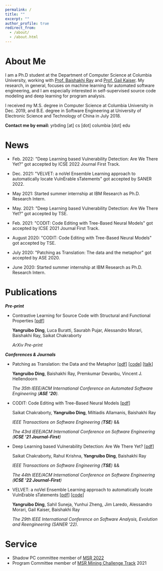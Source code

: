 ```yaml
---
permalink: /
title: ""
excerpt: ""
author_profile: true
redirect_from: 
  - /about/
  - /about.html
---
```


About Me
======

I am a Ph.D student at the Department of Computer Science at Columbia University, working with [Prof. Baishakhi Ray](https://www.rayb.info/) and [Prof. Gail Kaiser](http://www.cs.columbia.edu/~kaiser/). My research, in general, focuses on machine learning for automated software engineering, and I am especially interested in self-supervised source code modeling and deep learning for program analysis.

I received my M.S. degree in Computer Science at Columbia University in Dec. 2019, and B.E. degree in Software Engineering at University of Electronic Science and Technology of China in July 2018.

**Contact me by email:** yrbding [at] cs [dot] columbia [dot] edu

News
======
- Feb. 2022: "Deep Learning based Vulnerability Detection: Are We There Yet?" got accepted by ICSE 2022 Journal First Track.

- Dec. 2021: "VELVET: a noVel Ensemble Learning approach to automatically locate VulnErable sTatements" got accepted by SANER 2022.

- May 2021: Started summer internship at IBM Research as Ph.D. Research Intern.

- May. 2021: "Deep Learning based Vulnerability Detection: Are We There Yet?" got accepted by TSE.

- Feb. 2021: "CODIT: Code Editing with Tree-Based Neural Models" got accepted by ICSE 2021 Journal First Track.

- August 2020: "CODIT: Code Editing with Tree-Based Neural Models" got accepted by TSE.

- July 2020: "Patching as Translation: The data and the metaphor" got accepted by ASE 2020.

- June 2020: Started summer internship at IBM Research as Ph.D. Research Intern.

Publications
======
___Pre-print___
- Contrastive Learning for Source Code with Structural and Functional Properties [[pdf](http://arxiv.org/abs/2110.03868)]

  **Yangruibo Ding**, Luca Buratti, Saurabh Pujar, Alessandro Morari, Baishakhi Ray, Saikat Chakraborty
  
  *ArXiv Pre-print*
  
___Conferences & Journals___

- Patching as Translation: the Data and the Metaphor [[pdf](https://arxiv.org/abs/2008.10707)] [[code](https://github.com/ARiSE-Lab/Patch-as-translation)] [[talk](https://www.youtube.com/watch?v=6pW8QlM70yE)]
  
  **Yangruibo Ding**, Baishakhi Ray, Premkumar Devanbu, Vincent J. Hellendoorn
  
  *The 35th IEEE/ACM International Conference on Automated Software Engineering (__ASE '20__).*

- CODIT: Code Editing with Tree-Based Neural Models [[pdf](https://arxiv.org/abs/1810.00314)]

  Saikat Chakraborty, **Yangruibo Ding**, Miltiadis Allamanis, Baishakhi Ray
  
  *IEEE Transactions on Software Engineering (__TSE__)* &&
  
  *The 43rd IEEE/ACM International Conference on Software Engineering (__ICSE '21 Journal-First__)*
  
- Deep Learning based Vulnerability Detection: Are We There Yet? [[pdf](https://arxiv.org/abs/2009.07235)]

  Saikat Chakraborty, Rahul Krishna, **Yangruibo Ding**, Baishakhi Ray
  
  *IEEE Transactions on Software Engineering (__TSE__)* &&
  
  *The 44th IEEE/ACM International Conference on Software Engineering (__ICSE '22 Journal-First__)*

- VELVET: a noVel Ensemble Learning approach to automatically locate VulnErable sTatements [[pdf](https://arxiv.org/abs/2112.10893)] [[code](https://github.com/ARiSE-Lab/VELVET)]

  **Yangruibo Ding**, Sahil Suneja, Yunhui Zheng, Jim Laredo, Alessandro Morari, Gail Kaiser, Baishakhi Ray
  
  *The 29th IEEE International Conference on Software Analysis, Evolution and Reengineering (SANER '22).*
  

Service
======
- Shadow PC committee member of [MSR 2022](https://conf.researchr.org/home/msr-2022)
- Program Committee member of [MSR Mining Challenge Track](https://2021.msrconf.org/track/msr-2021-mining-challenge#Call-for-Mining-Challenge-Papers) 2021


